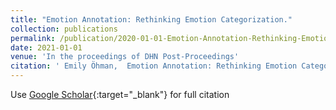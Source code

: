 ```yaml
---
title: "Emotion Annotation: Rethinking Emotion Categorization."
collection: publications
permalink: /publication/2020-01-01-Emotion-Annotation-Rethinking-Emotion-Categorization
date: 2021-01-01
venue: 'In the proceedings of DHN Post-Proceedings'
citation: ' Emily Öhman,  Emotion Annotation: Rethinking Emotion Categorization..  In the proceedings of DHN Post-Proceedings, 2020.'
---
```

Use [Google Scholar](https://scholar.google.com/scholar?q=Emotion+Annotation:+Rethinking+Emotion+Categorization.){:target="_blank"} for full citation